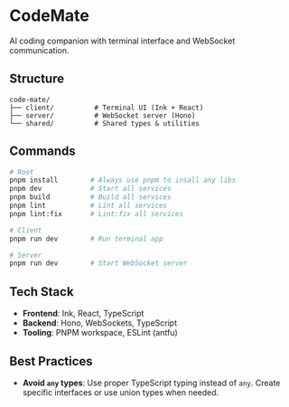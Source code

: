 # CodeMate

AI coding companion with terminal interface and WebSocket communication.

## Structure

```
code-mate/
├── client/          # Terminal UI (Ink + React)
├── server/          # WebSocket server (Hono)
└── shared/          # Shared types & utilities
```

## Commands

```bash
# Root
pnpm install        # Always use pnpm to insall any libs
pnpm dev            # Start all services
pnpm build          # Build all services
pnpm lint           # Lint all services
pnpm lint:fix       # Lint:fix all services

# Client
pnpm run dev        # Run terminal app

# Server
pnpm run dev        # Start WebSocket server
```

## Tech Stack

- **Frontend**: Ink, React, TypeScript
- **Backend**: Hono, WebSockets, TypeScript
- **Tooling**: PNPM workspace, ESLint (antfu)

## Best Practices

- **Avoid `any` types**: Use proper TypeScript typing instead of `any`. Create specific interfaces or use union types when needed.